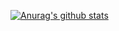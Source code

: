 [![Anurag's github stats](https://github-readme-stats.vercel.app/api?username=Craftzman7)](https://github.com/anuraghazra/github-readme-stats)
